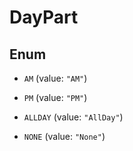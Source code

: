 

# DayPart

## Enum


* `AM` (value: `"AM"`)

* `PM` (value: `"PM"`)

* `ALLDAY` (value: `"AllDay"`)

* `NONE` (value: `"None"`)



